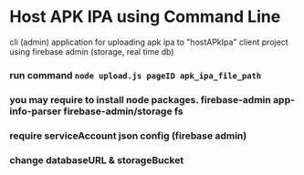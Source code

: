# Host APK IPA using Command Line
cli (admin) application for uploading apk ipa to  "hostAPkIpa" client project
using firebase admin (storage, real time db)


### run  command `node upload.js pageID apk_ipa_file_path`
### you may require to install node packages. firebase-admin app-info-parser firebase-admin/storage fs
### require serviceAccount json config  (firebase admin)
### change databaseURL & storageBucket

